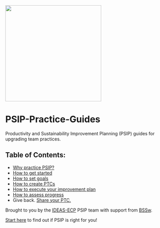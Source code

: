 
<img src="https://bssw-psip.github.io/assets/images/psip_logo.png" width="300">

# PSIP-Practice-Guides
Productivity and Sustainability Improvement Planning (PSIP) guides for upgrading team practices.

## Table of Contents:
* [Why practice PSIP?](why_practice_PSIP.md)
* [How to get started](how_to_start.md)
* [How to set goals](how_to_set_goals.md)
* [How to create PTCs](how_to_create_ptc.md)
* [How to execute your improvement plan](how_to_execute_plan.md)
* [How to assess progress](how_to_assess_progress.md)
* Give back. [Share your PTC.](https://github.com/bssw-psip/ptc-catalog)

Brought to you by the [IDEAS-ECP](https://ideas-productivity.org) PSIP team with support from [BSSw](https://bssw.io).

[Start here](why_practice_PSIP.md) to find out if PSIP is right for you!
